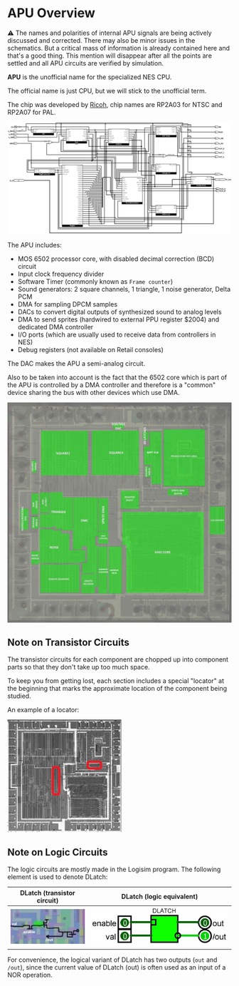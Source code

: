 # APU Overview

:warning: The names and polarities of internal APU signals are being actively discussed and corrected. There may also be minor issues in the schematics. But a critical mass of information is already contained here and that's a good thing. This mention will disappear after all the points are settled and all APU circuits are verified by simulation.

**APU** is the unofficial name for the specialized NES CPU.

The official name is just CPU, but we will stick to the unofficial term.

The chip was developed by [Ricoh](../Ricoh.md), chip names are RP2A03 for NTSC and RP2A07 for PAL.

![APU](/BreakingNESWiki/imgstore/apu/APU.jpg)

The APU includes:
- MOS 6502 processor core, with disabled decimal correction (BCD) circuit
- Input clock frequency divider
- Software Timer (commonly known as `Frame counter`)
- Sound generators: 2 square channels, 1 triangle, 1 noise generator, Delta PCM
- DMA for sampling DPCM samples
- DACs to convert digital outputs of synthesized sound to analog levels
- DMA to send sprites (hardwired to external PPU register $2004) and dedicated DMA controller
- I/O ports (which are usually used to receive data from controllers in NES)
- Debug registers (not available on Retail consoles)

The DAC makes the APU a semi-analog circuit.

Also to be taken into account is the fact that the 6502 core which is part of the APU is controlled by a DMA controller and therefore is a "common" device sharing the bus with other devices which use DMA.

![apu_blocks](/BreakingNESWiki/imgstore/apu/apu_blocks.jpg)

## Note on Transistor Circuits

The transistor circuits for each component are chopped up into component parts so that they don't take up too much space.

To keep you from getting lost, each section includes a special "locator" at the beginning that marks the approximate location of the component being studied.

An example of a locator:

![apu_locator_dma](/BreakingNESWiki/imgstore/apu/apu_locator_dma.jpg)

## Note on Logic Circuits

The logic circuits are mostly made in the Logisim program. The following element is used to denote DLatch:

|DLatch (transistor circuit)|DLatch (logic equivalent)|
|---|---|
|![dlatch_tran](/BreakingNESWiki/imgstore/dlatch_tran.jpg)|![dlatch_logic](/BreakingNESWiki/imgstore/dlatch_logic.jpg)|

For convenience, the logical variant of DLatch has two outputs (`out` and `/out`), since the current value of DLatch (out) is often used as an input of a NOR operation.

